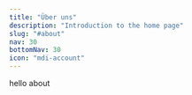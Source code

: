 ```yaml
---
title: "Über uns"
description: "Introduction to the home page"
slug: "#about"
nav: 30
bottomNav: 30
icon: "mdi-account"
---
```

hello about